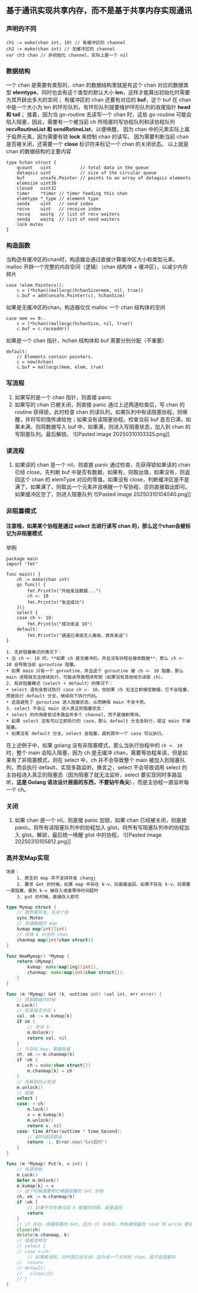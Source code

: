 ## 基于通讯实现共享内存，而不是基于共享内存实现通讯 
### 声明的不同
```
ch1 := make(chan int, 10) // 有缓冲区的 channel
ch2 := make(chan int) // 无缓冲区的 channel
var ch3 chan // 非初始化 channel，实际上是一个 nil
```
### 数据结构
一个 chan 是需要有类型的，chan 的数据结构里就是有这个 chan 对应的数据类型 **elemtype**，同时也会有这个类型的默认大小 **len**，这样才能算出初始化时需要为其开辟出多大的空间；
有缓冲区的 chan 还要有对应的 **buf**，这个 buf 在 chan 中是一个大小为 len 的环形队列，有环形队列就要维护环形队列的收尾指针 **head 和 tail**；
接着，因为当 go-routine 去读写一个 chan 时，这些 go-routine 可能会陷入阻塞，因此，需要有一个被当前 ch 所阻塞的写协程队列和读协程队列 **recvRoutineList 和 sendRotineList**，以便唤醒。
因为 chan 中的元素实际上属于临界元素，因为需要有锁 **lock** 来控制 chan 的读写。
因为需要判断当前 chan 是否被关闭，还需要一个 **close** 标识符来标记一个 chan 的关闭状态。
以上就是 chan 的数据结构的主要内容
```
type hchan struct {
	qcount   uint           // total data in the queue
	dataqsiz uint           // size of the circular queue
	buf      unsafe.Pointer // points to an array of dataqsiz elements
	elemsize uint16
	closed   uint32
	timer    *timer // timer feeding this chan
	elemtype *_type // element type
	sendx    uint   // send index
	recvx    uint   // receive index
	recvq    waitq  // list of recv waiters
	sendq    waitq  // list of send waiters
	lock mutex
}
```
### 构造函数
当构造有缓冲区的chan时，构造器会通过直接计算缓冲区大小和类型元素，malloc 开辟一个完整的内存空间（逻辑）（chan 结构体 + 缓冲区），以减少内存碎片
```
case !elem.Pointers():
    c = (*hchan)(mallocgc(hchanSize+mem, nil, true))
    c.buf = add(unsafe.Pointer(c), hchanSize)
```
如果是无缓冲区的chan，构造器仅仅 malloc 一个 chan 结构体的空间
```
case mem == 0:.
    c = (*hchan)(mallocgc(hchanSize, nil, true))
    c.buf = c.raceaddr()
```
如果是一个 chan 指针，hchan 结构体和 buf 需要分别分配（不重要）
```
default:
    // Elements contain pointers.
    c = new(hchan)
    c.buf = mallocgc(mem, elem, true)
```
### 写流程
1. 如果写的是一个 chan 指针，则直接 panic
2. 如果写的 chan 已被关闭，则直接 panic
通过上述两道检查后，写 chan 的 routine 获得锁，此时检查 chan 的读队列，如果队列中有读阻塞协程，则唤醒，并将写的值传递给他；如果没有读阻塞协程，检查当前 buf 是否已满，如果未满，则将数据写入 buf 中，如果满，则进入写阻塞状态，加入到 chan 的写阻塞队列。最后解锁。
![[Pasted image 20250310103325.png]]
### 读流程
1. 如果读的 chan 是一个 nil，则直接 panic
通过检查，先获得锁如果读的 chan 已经 close，先判断 buf 中是否有数据，如果有，则取出值，如果没有，则返回这个 chan 的 elemType 对应的零值。如果没有 close，判断缓冲区是不是满了，如果满了，则取出一个元素并且唤醒一个写协程，否则直接取出即可。如果缓冲区空了，则进入阻塞队列
![[Pasted image 20250310104040.png]]
### 非阻塞模式
#### 注意哦，如果某个协程是通过 select 去进行读写 chan 的，那么这个chan会被标记为非阻塞模式
举例
```
package main
import "fmt"

func main() {
    ch := make(chan int)
    go func() {
        fmt.Println("开始发送数据...")
        ch <- 10 
        fmt.Println("发送成功")
    }()
    select {
	case ch <- 10:
	    fmt.Println("成功发送 10")
	default:
	    fmt.Println("通道已满或无人接收，放弃发送")
}
```
	1. 无非阻塞模式的情况下：
	• 当 ch <- 10 时，**如果 ch 是无缓冲的，并且没有协程在接收数据**，那么 ch <- 10 会导致当前 goroutine 阻塞。
	• 如果 main 只有一个 goroutine，并且这个 goroutine 被 ch <- 10 阻塞，那么 main 进程就无法继续执行，可能会导致程序死锁（如果没有其他地方读取 ch）。
	2. 有非阻塞模式（select + default）的情况下：
	• select 语句会尝试执行 case ch <- 10，但如果 ch 无法立即接受数据，它不会阻塞，而是执行 default 分支，继续向下执行代码。
	• 这就避免了 goroutine 进入阻塞状态，从而确保 main 不会卡死。
	3. select 不会让 main 进入真正的阻塞状态：
	• select 的作用是尝试多路监听多个 channel，而不是强制等待。
	• 如果 select 没有可以立即执行的 case，那么 default 分支会执行，保证 main 不被阻塞。
	• 如果没有 default 分支，select 会阻塞，直到其中一个 case 可以执行。
在上述例子中，如果 golang 没有非阻塞模式，那么当执行协程中的 `ch <- 10 ` 时，整个 main 会陷入阻塞，因为 ch 是无缓冲 chan，需要等协程来读，但是如果有了非阻塞模式，则在 select 中，ch 并不会导致整个 main 被加入到阻塞队列，而会执行 default，实现多路监听。换言之，select 不会导致调用 select 的主协程进入真正的阻塞态（因为阻塞了就无法监听，select 要实现同时多路监听，**这是 Golang 语法设计层面的东西，不要钻牛角尖**），而是主协程一直监听每一个 ch。
### 关闭
1. 如果 chan 是一个 nil，则直接 panic
加锁，如果 chan 已经被关闭，则直接 panic。将所有读阻塞队列中的协程加入 glist，将所有写阻塞队列中的协程加入 glist。解锁，最后统一唤醒 glist 中的协程。
![[Pasted image 20250310105812.png]]
###  高并发Map实现
	场景：
		1. 原生的 map 并不支持并发 changj
		2. 要求 Get 的时候，如果 map 中存在 k-v，则直接返回，如果不存在 k-v，则需要一直阻塞，直到 k-v 被存入或者等待时间超时
		3. put 的时候，直接存入即可
```Go
type Mymap struct {
	// 既然要并发，先来个锁
	sync.Mutex
	// 存储数据的 map
	kvmap map[int][int]
	// 存储 k 对应的 chan
	chanmap map[int]chan struct{}
}

func NewMymap() *Mymap {
	return &Mymap{
		kvmap: make(map[ing][int]),
		chanmap: make(map[int]chan struct{}),
	}
}

func (m *Mymap) Get (k, outtime int) (val int, err error) {
	// 获取数据的时候
	m.Lock()
	// 检查是否存在 k
	val, ok := m.kvmap[k]
	if ok {
		// 存在 k
		m.Unlock()
		return val, nil
	}
	// 不存在 key，需要阻塞
	ch, ok := m.chanmap[k]
	if !ok {
		ch = make(chan struct{})
		m.chanmap[k] = ch
	}
	// 先解锁防止死锁
	m.unlock()
	// 阻塞
	select {
	case: <-ch:
		m.lock()
		v = m.kvmap[k]
		m.unlock()
		return v, nil
	case: time.After(outtime * time.Second):
		// 超时返回错误
		return -1, Error.new("Get超时")
	}
}

func (m *Mymap) Put(k, v int) {
	// 先获得锁
	m.Lock()
	defer m.Unlock()
	m.kvmap[k] = v
	// 这个时候需要帮忙唤醒阻塞的 Get 协程
	ch, ok := m.chanmap[k]
	if !ok {
		// 如果不存在被当前 k 阻塞的协程，直接返回
		return
	}
	// if 存在，唤醒阻塞的 Get，因为 ch 关闭后，所有被阻塞的 read 和 write 都会被唤醒
	close(ch)
	delete(m.chanmap, k)
	// 或者这样写
	// select {
	// case <-ch:
		// 如果能读到，则代表已经关闭，因为读一个关闭的 chan，是不会阻塞的
	// 	return
	// default:
	//	 close(ch)
	// }
}
```